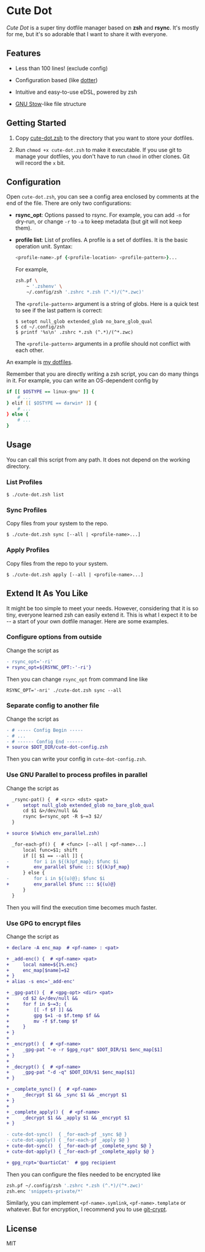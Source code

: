 # Cute Dot

*Cute Dot* is a super tiny dotfile manager based on **zsh** and **rsync**. It's mostly for me, but it's so adorable that I want to share it with everyone.

## Features

- Less than 100 lines! (exclude config)

- Configuration based (like [dotter](https://github.com/SuperCuber/dotter))

- Intuitive and easy-to-use eDSL, powered by zsh

- [GNU Stow](https://www.gnu.org/software/stow/)-like file structure

## Getting Started

1. Copy [cute-dot.zsh](/cute-dot.zsh) to the directory that you want to store your dotfiles.

2. Run `chmod +x cute-dot.zsh` to make it executable. If you use git to manage your dotfiles, you don't have to run `chmod` in other clones. Git will record the `x` bit.

## Configuration

Open `cute-dot.zsh`, you can see a config area enclosed by comments at the end of the file. There are only two configurations:

- **rsync_opt**: Options passed to rsync. For example, you can add `-n` for dry-run, or change `-r` to `-a` to keep metadata (but git will not keep them).

- **profile list**: List of profiles. A profile is a set of dotfiles. It is the basic operation unit. Syntax:

  ```zsh
  <profile-name>.pf {<profile-location> <profile-pattern>}...
  ```

  For example,

  ```zsh
  zsh.pf \
      ~ '.zshenv' \
      ~/.config/zsh '.zshrc *.zsh (^.*)/(^*.zwc)'
  ```

  The `<profile-pattern>` argument is a string of globs. Here is a quick test to see if the last pattern is correct:

  ```console
  $ setopt null_glob extended_glob no_bare_glob_qual
  $ cd ~/.config/zsh
  $ printf '%s\n' .zshrc *.zsh (^.*)/(^*.zwc)
  ```

  The `<profile-pattern>` arguments in a profile should not conflict with each other.

An example is [my dotfiles](https://github.com/QuarticCat/dotfiles).

Remember that you are directly writing a zsh script, you can do many things in it. For example, you can write an OS-dependent config by

```zsh
if [[ $OSTYPE == linux-gnu* ]] {
    # ...
} elif [[ $OSTYPE == darwin* ]] {
    # ...
} else {
    # ...
}
```

## Usage

You can call this script from any path. It does not depend on the working directory.

### List Profiles

```console
$ ./cute-dot.zsh list
```

### Sync Profiles

Copy files from your system to the repo.

```console
$ ./cute-dot.zsh sync [--all | <profile-name>...]
```

### Apply Profiles

Copy files from the repo to your system.

```console
$ ./cute-dot.zsh apply [--all | <profile-name>...]
```

## Extend It As You Like

It might be too simple to meet your needs. However, considering that it is so tiny, everyone learned zsh can easily extend it. This is what I expect it to be -- a start of your own dotfile manager. Here are some examples.

### Configure options from outside

Change the script as

```diff
- rsync_opt='-ri'
+ rsync_opt=${RSYNC_OPT:-'-ri'}
```

Then you can change `rsync_opt` from command line like

```console
RSYNC_OPT='-nri' ./cute-dot.zsh sync --all
```

### Separate config to another file

Change the script as

```diff
- # ----- Config Begin -----
- # ...
- # ------ Config End ------
+ source $DOT_DIR/cute-dot-config.zsh
```

Then you can write your config in `cute-dot-config.zsh`.

### Use GNU Parallel to process profiles in parallel

Change the script as

```diff
  _rsync-pat() {  # <src> <dst> <pat>
+     setopt null_glob extended_glob no_bare_glob_qual
      cd $1 &>/dev/null &&
      rsync $=rsync_opt -R $~=3 $2/
  }

+ source $(which env_parallel.zsh)

  _for-each-pf() {  # <func> [--all | <pf-name>...]
      local func=$1; shift
      if [[ $1 == --all ]] {
-         for i in ${(k)pf_map}; $func $i
+         env_parallel $func ::: ${(k)pf_map}
      } else {
-         for i in ${(u)@}; $func $i
+         env_parallel $func ::: ${(u)@}
      }
  }
```

Then you will find the execution time becomes much faster.

### Use GPG to encrypt files

Change the script as

```diff
+ declare -A enc_map  # <pf-name> : <pat>

+ _add-enc() {  # <pf-name> <pat>
+     local name=${1%.enc}
+     enc_map[$name]=$2
+ }
+ alias -s enc='_add-enc'

+ _gpg-pat() {  # <gpg-opt> <dir> <pat>
+     cd $2 &>/dev/null &&
+     for f in $~=3; {
+         [[ -f $f ]] &&
+         gpg $=1 -o $f.temp $f &&
+         mv -f $f.temp $f
+     }
+ }
+
+ _encrypt() {  # <pf-name>
+     _gpg-pat "-e -r $gpg_rcpt" $DOT_DIR/$1 $enc_map[$1]
+ }
+
+ _decrypt() {  # <pf-name>
+     _gpg-pat "-d -q" $DOT_DIR/$1 $enc_map[$1]
+ }

+ _complete_sync() {  # <pf-name>
+     _decrypt $1 && _sync $1 && _encrypt $1
+ }
+
+ _complete_apply() {  # <pf-name>
+     _decrypt $1 && _apply $1 && _encrypt $1
+ }

- cute-dot-sync()  { _for-each-pf _sync $@ }
- cute-dot-apply() { _for-each-pf _apply $@ }
+ cute-dot-sync()  { _for-each-pf _complete_sync $@ }
+ cute-dot-apply() { _for-each-pf _complete_apply $@ }

+ gpg_rcpt='QuarticCat'  # gpg recipient
```

Then you can configure the files needed to be encrypted like

```zsh
zsh.pf ~/.config/zsh '.zshrc *.zsh (^.*)/(^*.zwc)'
zsh.enc 'snippets-private/*'
```

Similarly, you can implement `<pf-name>.symlink`, `<pf-name>.template` or whatever. But for encryption, I recommend you to use [git-crypt](https://github.com/AGWA/git-crypt).

## License

MIT
